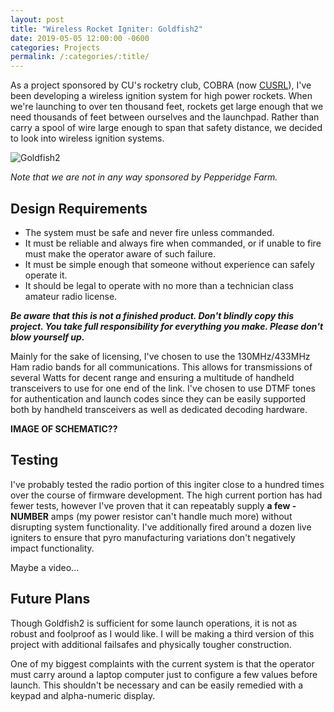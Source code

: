 ```yaml
---
layout: post
title: "Wireless Rocket Igniter: Goldfish2"
date: 2019-05-05 12:00:00 -0600
categories: Projects
permalink: /:categories/:title/
---
```


As a project sponsored by CU's rocketry club, COBRA (now [CUSRL](https://www.colorado.edu/studentgroups/cobra/)), I've been developing a wireless ignition system for high power rockets. When we're launching to over ten thousand feet, rockets get large enough that we need thousands of feet between ourselves and the launchpad. Rather than carry a spool of wire large enough to span that safety distance, we decided to look into wireless ignition systems.

![Goldfish2][goldfish2_front]

<!--description-->

*Note that we are not in any way sponsored by Pepperidge Farm.*

## Design Requirements

- The system must be safe and never fire unless commanded.
- It must be reliable and always fire when commanded, or if unable to fire must make the operator aware of such failure.
- It must be simple enough that someone without experience can safely operate it.
- It should be legal to operate with no more than a technician class amateur radio license.

***Be aware that this is not a finished product. Don't blindly copy this project. You take full responsibility for everything you make. Please don't blow yourself up.***

Mainly for the sake of licensing, I've chosen to use the 130MHz/433MHz Ham radio bands for all communications. This allows for transmissions of several Watts for decent range and ensuring a multitude of handheld transceivers to use for one end of the link. I've chosen to use DTMF tones for authentication and launch codes since they can be easily supported both by handheld transceivers as well as dedicated decoding hardware.

**IMAGE OF SCHEMATIC??**

<!-- The most important requirement is to make something safe which minimizes the possibility for accidental firing as well as misfires. While it is obvious why an early or accidental ignition could have catastrophic consequences, it may be less obvious why a misfire, or dud, could be nearly as bad. In the situation where a rocket is expected to fire but does not ignite, the dangerous situation arises where a person must approach the rocket while it is in an unknown state and has the possibility of catastrophic failure.

One of most foreign requirements for me on this project is the need to make this system entirely stupid-proof. I usually am only anticipating myself using the tools I make but in this case I have to plan ahead for others. It is quite likely that people who know nothing about the inner functioning of this system will have to operate it and be safe in doing so. -->

## Testing

I've probably tested the radio portion of this ingiter close to a hundred times over the course of firmware development. The high current portion has had fewer tests, however I've proven that it can repeatably supply **a few - NUMBER** amps (my power resistor can't handle much more) without disrupting system functionality. I've additionally fired around a dozen live igniters to ensure that pyro manufacturing variations don't negatively impact functionality.

Maybe a video...

## Future Plans

Though Goldfish2 is sufficient for some launch operations, it is not as robust and foolproof as I would like. I will be making a third version of this project with additional failsafes and physically tougher construction.

One of my biggest complaints with the current system is that the operator must carry around a laptop computer just to configure a few values before launch. This shouldn't be necessary and can be easily remedied with a keypad and alpha-numeric display.

[goldfish2_front]: {{base-url}}/assets/goldfish2/IMG_7899_CR2_embedded.jpg